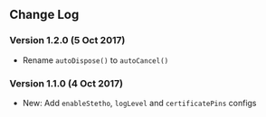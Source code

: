 ## Change Log

### Version 1.2.0 (5 Oct 2017)
- Rename `autoDispose()` to `autoCancel()`

### Version 1.1.0 (4 Oct 2017)
- New: Add `enableStetho`, `logLevel` and `certificatePins` configs
